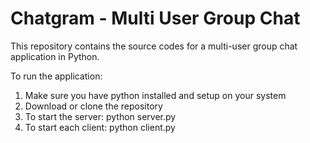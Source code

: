 # Chatgram - Multi User Group Chat

This repository contains the source codes for a multi-user group chat application in Python. 

To run the application:

1) Make sure you have python installed and setup on your system
2) Download or clone the repository
3) To start the server: python server.py 
4) To start each client: python client.py
